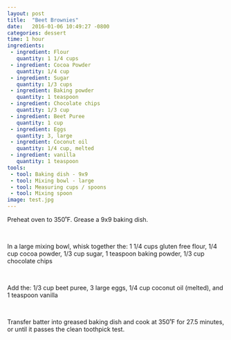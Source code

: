 ```yaml
---
layout: post
title:  "Beet Brownies"
date:   2016-01-06 10:49:27 -0800
categories: dessert
time: 1 hour
ingredients:
 - ingredient: Flour
   quantity: 1 1/4 cups
 - ingredient: Cocoa Powder
   quantity: 1/4 cup
 - ingredient: Sugar
   quantity: 1/3 cups
 - ingredient: Baking powder
   quantity: 1 teaspoon
 - ingredient: Chocolate chips
   quantity: 1/3 cup
 - ingredient: Beet Puree
   quantity: 1 cup
 - ingredient: Eggs
   quantity: 3, large
 - ingredient: Coconut oil
   quantity: 1/4 cup, melted
 - ingredient: vanilla
   quantity: 1 teaspoon
tools:
 - tool: Baking dish - 9x9
 - tool: Mixing bowl - large
 - tool: Measuring cups / spoons
 - tool: Mixing spoon
image: test.jpg
---
```

Preheat oven to 350˚F. Grease a 9x9 baking dish.

&nbsp;

In a large mixing bowl, whisk together the: <span>1 1/4 cups gluten free flour,</span> <span>1/4 cup cocoa powder,</span> <span>1/3 cup sugar,</span> <span>1 teaspoon baking powder,</span> <span>1/3 cup chocolate chips</span>

&nbsp;

Add the: <span>1/3 cup beet puree,</span> <span>3 large eggs,</span> <span>1/4 cup coconut oil (melted),</span> <span>and 1 teaspoon vanilla</span>

&nbsp;

Transfer batter into greased baking dish and cook at 350˚F for 27.5 minutes, or until it passes the clean toothpick test.